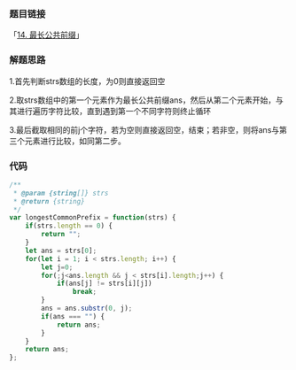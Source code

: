 ### 题目链接

「[14. 最长公共前缀](https://leetcode-cn.com/problems/longest-common-prefix/)」

### 解题思路

1.首先判断strs数组的长度，为0则直接返回空

2.取strs数组中的第一个元素作为最长公共前缀ans，然后从第二个元素开始，与其进行遍历字符比较，直到遇到第一个不同字符则终止循环

3.最后截取相同的前j个字符，若为空则直接返回空，结束；若非空，则将ans与第三个元素进行比较，如同第二步。

### 代码

```javascript
/**
 * @param {string[]} strs
 * @return {string}
 */
var longestCommonPrefix = function(strs) {
    if(strs.length == 0) {
        return "";
    }
    let ans = strs[0];
    for(let i = 1; i < strs.length; i++) {
        let j=0;
        for(;j<ans.length && j < strs[i].length;j++) {
            if(ans[j] != strs[i][j])
                break;
        }
        ans = ans.substr(0, j);
        if(ans === "") {
            return ans;
        }
    }
    return ans;
};
```

